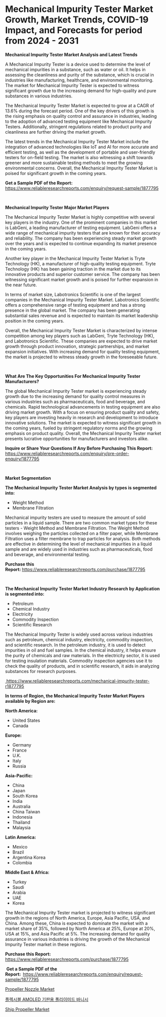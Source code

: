 <p><h1>Mechanical Impurity Tester Market Growth, Market Trends, COVID-19 Impact, and Forecasts for period from 2024 - 2031</h1></p><p><strong>Mechanical Impurity Tester Market Analysis and Latest Trends</strong></p>
<p><p>A Mechanical Impurity Tester is a device used to determine the level of mechanical impurities in a substance, such as water or oil. It helps in assessing the cleanliness and purity of the substance, which is crucial in industries like manufacturing, healthcare, and environmental monitoring. The market for Mechanical Impurity Tester is expected to witness significant growth due to the increasing demand for high-quality and pure substances in various industries.</p><p>The Mechanical Impurity Tester Market is expected to grow at a CAGR of 13.6% during the forecast period. One of the key drivers of this growth is the rising emphasis on quality control and assurance in industries, leading to the adoption of advanced testing equipment like Mechanical Impurity Testers. Additionally, stringent regulations related to product purity and cleanliness are further driving the market growth.</p><p>The latest trends in the Mechanical Impurity Tester Market include the integration of advanced technologies like IoT and AI for more accurate and efficient testing, as well as the development of portable and user-friendly testers for on-field testing. The market is also witnessing a shift towards greener and more sustainable testing methods to meet the growing environmental concerns. Overall, the Mechanical Impurity Tester Market is poised for significant growth in the coming years.</p></p>
<p><strong>Get a Sample PDF of the Report:&nbsp;</strong> <a href="https://www.reliableresearchreports.com/enquiry/request-sample/1877795">https://www.reliableresearchreports.com/enquiry/request-sample/1877795</a></p>
<p>&nbsp;</p>
<p><strong>Mechanical Impurity Tester Major Market Players</strong></p>
<p><p>The Mechanical Impurity Tester Market is highly competitive with several key players in the industry. One of the prominent companies in this market is LabGeni, a leading manufacturer of testing equipment. LabGeni offers a wide range of mechanical impurity testers that are known for their accuracy and reliability. The company has been experiencing steady market growth over the years and is expected to continue expanding its market presence in the coming years.</p><p>Another key player in the Mechanical Impurity Tester Market is Tryte Technology (HK), a manufacturer of high-quality testing equipment. Tryte Technology (HK) has been gaining traction in the market due to its innovative products and superior customer service. The company has been witnessing significant market growth and is poised for further expansion in the near future.</p><p>In terms of market size, Labotronics Scientific is one of the largest companies in the Mechanical Impurity Tester Market. Labotronics Scientific offers a comprehensive range of testing equipment and has a strong presence in the global market. The company has been generating substantial sales revenue and is expected to maintain its market leadership position in the coming years.</p><p>Overall, the Mechanical Impurity Tester Market is characterized by intense competition among key players such as LabGeni, Tryte Technology (HK), and Labotronics Scientific. These companies are expected to drive market growth through product innovation, strategic partnerships, and market expansion initiatives. With increasing demand for quality testing equipment, the market is projected to witness steady growth in the foreseeable future.</p></p>
<p>&nbsp;</p>
<p><strong>What Are The Key Opportunities For Mechanical Impurity Tester Manufacturers?</strong></p>
<p><p>The global Mechanical Impurity Tester market is experiencing steady growth due to the increasing demand for quality control measures in various industries such as pharmaceuticals, food and beverage, and chemicals. Rapid technological advancements in testing equipment are also driving market growth. With a focus on ensuring product quality and safety, key players are investing heavily in research and development to introduce innovative solutions. The market is expected to witness significant growth in the coming years, fueled by stringent regulatory norms and the growing emphasis on product quality. Overall, the Mechanical Impurity Tester market presents lucrative opportunities for manufacturers and investors alike.</p></p>
<p><strong>Inquire or Share Your Questions If Any Before Purchasing This Report:</strong> <a href="https://www.reliableresearchreports.com/enquiry/pre-order-enquiry/1877795">https://www.reliableresearchreports.com/enquiry/pre-order-enquiry/1877795</a></p>
<p>&nbsp;</p>
<p><strong>Market Segmentation</strong></p>
<p><strong>The Mechanical Impurity Tester Market Analysis by types is segmented into:</strong></p>
<p><ul><li>Weight Method</li><li>Membrane Filtration</li></ul></p>
<p><p>Mechanical impurity testers are used to measure the amount of solid particles in a liquid sample. There are two common market types for these testers - Weight Method and Membrane Filtration. The Weight Method involves weighing the particles collected on a filter paper, while Membrane Filtration uses a filter membrane to trap particles for analysis. Both methods are effective in determining the level of mechanical impurities in a liquid sample and are widely used in industries such as pharmaceuticals, food and beverage, and environmental testing.</p></p>
<p><strong>Purchase this Report:&nbsp;</strong><a href="https://www.reliableresearchreports.com/purchase/1877795">https://www.reliableresearchreports.com/purchase/1877795</a></p>
<p>&nbsp;</p>
<p><strong>The Mechanical Impurity Tester Market Industry Research by Application is segmented into:</strong></p>
<p><ul><li>Petroleum</li><li>Chemical Industry</li><li>Electricity</li><li>Commodity Inspection</li><li>Scientific Research</li></ul></p>
<p><p>The Mechanical Impurity Tester is widely used across various industries such as petroleum, chemical industry, electricity, commodity inspection, and scientific research. In the petroleum industry, it is used to detect impurities in oil and fuel samples. In the chemical industry, it helps ensure the purity of chemicals and raw materials. In the electricity sector, it is used for testing insulation materials. Commodity inspection agencies use it to check the quality of products, and in scientific research, it aids in analyzing substances for research purposes.</p></p>
<p><a href="https://www.reliableresearchreports.com/mechanical-impurity-tester-r1877795">&nbsp;https://www.reliableresearchreports.com/mechanical-impurity-tester-r1877795</a></p>
<p><strong>In terms of Region, the Mechanical Impurity Tester Market Players available by Region are:</strong></p>
<p>
    <p> <strong> North America: </strong>
        <ul>
            <li>United States</li>
            <li>Canada</li>
        </ul>
        </p> 
    <p> <strong> Europe: </strong>
        <ul>
            <li>Germany</li>
            <li>France</li>
            <li>U.K.</li>
            <li>Italy</li>
            <li>Russia</li>
        </ul>
        </p> 
    <p> <strong> Asia-Pacific: </strong>
        <ul>
            <li>China</li>
            <li>Japan</li>
            <li>South Korea</li>
            <li>India</li>
            <li>Australia</li>
            <li>China Taiwan</li>
            <li>Indonesia</li>
            <li>Thailand</li>
            <li>Malaysia</li>
        </ul>
        </p> 
    <p> <strong> Latin America: </strong>
        <ul>
            <li>Mexico</li>
            <li>Brazil</li>
            <li>Argentina Korea</li>
            <li>Colombia</li>
        </ul>
        </p> 
    <p> <strong> Middle East & Africa: </strong>
        <ul>
            <li>Turkey</li>
            <li>Saudi</li>
            <li>Arabia</li>
            <li>UAE</li>
            <li>Korea</li>
        </ul>
    </p>
    </p>
<p><p>The Mechanical Impurity Tester market is projected to witness significant growth in the regions of North America, Europe, Asia Pacific, USA, and China. Among these, China is expected to dominate the market with a market share of 35%, followed by North America at 25%, Europe at 20%, USA at 15%, and Asia Pacific at 5%. The increasing demand for quality assurance in various industries is driving the growth of the Mechanical Impurity Tester market in these regions.</p></p>
<p><strong>Purchase this Report: </strong><a href="https://www.reliableresearchreports.com/purchase/1877795">https://www.reliableresearchreports.com/purchase/1877795</a></p>
<p>&nbsp;<strong>Get a Sample PDF of the Report:&nbsp;&nbsp;</strong><a href="https://www.reliableresearchreports.com/enquiry/request-sample/1877795">https://www.reliableresearchreports.com/enquiry/request-sample/1877795</a></p>
<p><strong></strong></p>
<p><p><a href="https://github.com/JuliaFadel1922/Market-Research-Report-List-1/blob/main/propeller-nozzle-market.md">Propeller Nozzle Market</a></p><p><a href="https://github.com/camron674/Market-Research-Report-List-2/blob/main/6178143177575.md">플렉시블 AMOLED 기판용 폴리이미드 바니시</a></p><p><a href="https://github.com/faniayasa/Market-Research-Report-List-1/blob/main/ship-propeller-market.md">Ship Propeller Market</a></p></p>